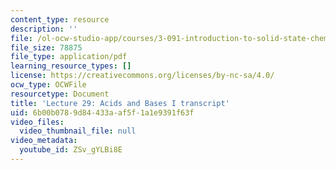 ```yaml
---
content_type: resource
description: ''
file: /ol-ocw-studio-app/courses/3-091-introduction-to-solid-state-chemistry-fall-2018/ZSv_gYLBi8E_transcript.pdf
file_size: 78875
file_type: application/pdf
learning_resource_types: []
license: https://creativecommons.org/licenses/by-nc-sa/4.0/
ocw_type: OCWFile
resourcetype: Document
title: 'Lecture 29: Acids and Bases I transcript'
uid: 6b00b078-9d84-433a-af5f-1a1e9391f63f
video_files:
  video_thumbnail_file: null
video_metadata:
  youtube_id: ZSv_gYLBi8E
---
```

